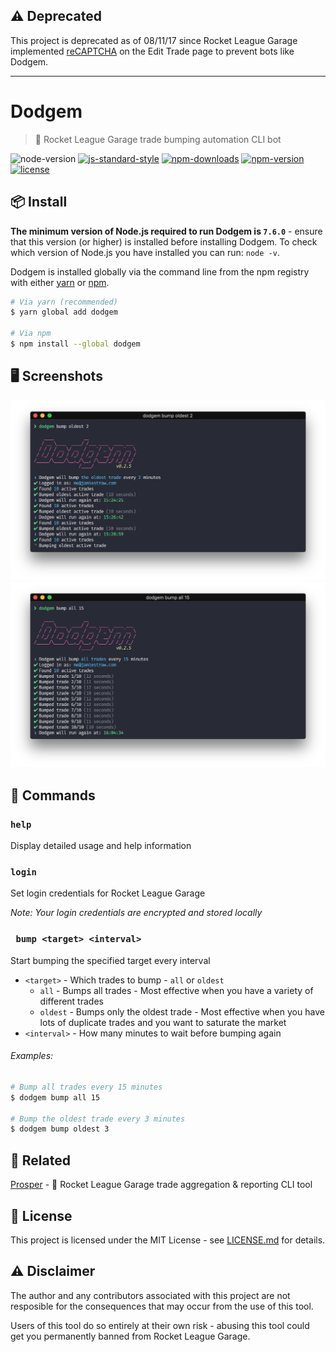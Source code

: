 ## ⚠️ Deprecated

This project is deprecated as of 08/11/17 since Rocket League Garage implemented [reCAPTCHA](https://www.google.com/recaptcha/intro/) on the Edit Trade page to prevent bots like Dodgem.

---

# Dodgem

> 🎪 Rocket League Garage trade bumping automation CLI bot

![node-version](https://img.shields.io/node/v/dodgem.svg) [![js-standard-style](https://img.shields.io/badge/code%20style-standard-brightgreen.svg)](https://github.com/feross/standard) [![npm-downloads](https://img.shields.io/npm/dt/dodgem.svg)](https://www.npmjs.com/package/dodgem) [![npm-version](https://img.shields.io/npm/v/dodgem.svg)](https://www.npmjs.com/package/dodgem) [![license](https://img.shields.io/github/license/jamiestraw/dodgem.svg)](LICENSE.md)

## 📦 Install

**The minimum version of Node.js required to run Dodgem is `7.6.0`** - ensure that this version (or higher) is installed before installing Dodgem. To check which version of Node.js you have installed you can run: `node -v`.

Dodgem is installed globally via the command line from the npm registry with either [yarn](https://github.com/yarnpkg/yarn) or [npm](https://github.com/npm/npm).

```sh
# Via yarn (recommended)
$ yarn global add dodgem

# Via npm
$ npm install --global dodgem
```

## 🖥 Screenshots

<img src="screenshots/oldest.png" width="888">
<img src="screenshots/all.png" width="888">

## 🚀 Commands

### `help`

Display detailed usage and help information

### `login`

Set login credentials for Rocket League Garage

*Note: Your login credentials are encrypted and stored locally*

### ` bump <target> <interval>`

Start bumping the specified target every interval

- `<target>` - Which trades to bump - `all` or `oldest`
    - `all` - Bumps all trades - Most effective when you have a variety of different trades
    - `oldest` - Bumps only the oldest trade - Most effective when you have lots of duplicate trades and you want to saturate the market
- `<interval>` - How many minutes to wait before bumping again

###### Examples:

```sh
# Bump all trades every 15 minutes
$ dodgem bump all 15

# Bump the oldest trade every 3 minutes
$ dodgem bump oldest 3
```

## 🔗 Related

[Prosper](https://github.com/jamiestraw/prosper) - 💎 Rocket League Garage trade aggregation & reporting CLI tool

## 📄 License

This project is licensed under the MIT License - see [LICENSE.md](LICENSE.md) for details.

## ⚠️ Disclaimer

The author and any contributors associated with this project are not resposible for the consequences that may occur from the use of this tool.

Users of this tool do so entirely at their own risk - abusing this tool could get you permanently banned from Rocket League Garage.
